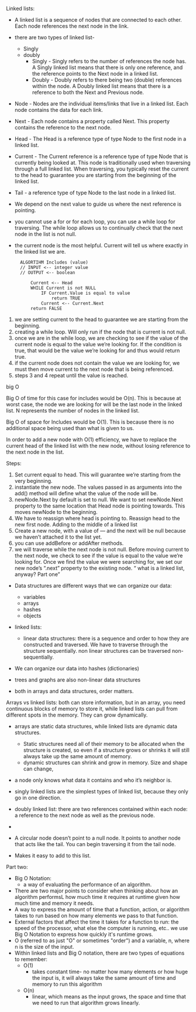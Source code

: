 
Linked lists:

* A linked list is a sequence of nodes that are connected to each other. Each node references the next node in the link. 
* there are two types of linked list-
    * Singly 
    * doubly
        * Singly - Singly refers to the number of references the node has. A Singly linked list means that there is only one reference, and the reference points to the Next node in a linked list.
        * Doubly - Doubly refers to there being two (double) references within the node. A Doubly linked list means that there is a reference to both the Next and Previous node.
* Node - Nodes are the individual items/links that live in a linked list. Each node contains the data for each link.
* Next - Each node contains a property called Next. This property contains the reference to the next node.
* Head - The Head is a reference type of type Node to the first node in a linked list.
* Current - The Current reference is a reference type of type Node that is currently being looked at. This node is traditionally used when traversing through a full linked list. When traversing, you typically reset the current to the head to guarantee you are starting from the beginning of the linked list.
* Tail - a reference type of type  Node to the last node in a linked list. 






* We depend on the next value to guide us where the next reference is pointing.
* you cannot use a for or for each loop, you can use a while loop for traversing. The while loop allows us to continually check that the next node in the list is not null.
* the current node is the most helpful. Current will tell us where exactly in the linked list we are. 

        ALGORTIHM Includes (value)
        // INPUT <-- integer value
        // OUTPUT <-- boolean
            
            Current <-- Head
            WHILE Current is not NULL
                IF Current.Value is equal to value
                    return TRUE
                Current <-- Current.Next
            return FALSE

1. we are setting current to the head to guarantee we are starting from the beginning.
2. creating a while loop. Will only run if the node that is current is not null.
3. once we are in the while loop, we are checking to see if the value of the current node is equal to the value we’re looking for. If the condition is true, that would be the value we’re looking for and thus would return true.
4. if the current node does not contain the value we are looking for, we must then move current to the next node that is being referenced.
5. steps 3 and 4 repeat until the value is reached. 


big O 

Big O of time for this case for includes would be O(n). This is because at worst case, the node we are looking for will be the last node in the linked list. N represents the number of nodes in the linked list. 

Big O of space for Includes would be O(1). This is because there is no additional space being used than what is given to us. 

In order to add a new node with O(1) efficiency, we have to replace the current head of the linked list with the new node, without losing reference to the next node in the list. 


Steps:

1. Set current equal to head. This will guarantee we’re starting from the very beginning.
2. instantiate the new node. The values passed in as arguments into the add() method will define what the value of the node will be.
3. newNode.Next by default is set to null. We want to set newNode.Next property to the same location that Head node is pointing towards. This moves newNode to the beginning.
4. We have to reassign where head is pointing to. Reassign head to the new first node. 
Adding to the middle of a linked list
1. Create a new node, with a value of — and the next will be null because we haven’t attached it to the list yet.
2. you can use addBefore or addAfter methods.
3. we will traverse while the next node is not null. Before moving current to the next node, we check to see if the value is equal to the value we’re looking for.
Once we find the value we were searching for, we set our new node’s “.next” property to the existing node. 
“ what is a linked list, anyway? Part one”
* Data structures are different ways that we can organize our data:
    * variables
    * arrays
    * hashes 
    * objects
* linked lists:
    * linear data structures: there is a sequence and order to how they are constructed and traversed. We have to traverse through the structure sequentially. 
non linear structures can be traversed non-sequentially. 


* We can organize our data into hashes (dictionaries)
* trees and graphs are also non-linear data structures 
* both in arrays and data structures, order matters.

Arrays vs linked lists: both can store information, but in an array, you need continuous blocks of memory to store it, while linked lists can pull from different spots in the memory. They can grow dynamically.
* arrays are static data structures, while linked lists are dynamic data structures.
    *  Static structures need all of their memory to be allocated when the structure is created, so even if a structure grows or shrinks it will still always take up the same amount of memory.
    * dynamic structures can shrink and grow in memory. Size and shape can change, 
* a node only knows what data it contains and who it’s neighbor is.
* singly linked lists are the simplest types of linked list, because they only go in one direction.
* doubly linked list: there are two references contained within each node: a reference to the next node as well as the previous node.
* 


* A circular node doesn’t point to a null node. It points to another node that acts like the tail. 
You can begin traversing it from the tail node. 
* Makes it easy to add to this list. 

Part two: 

* Big O Notation: 
    * a way of evaluating the performance of an algorithm. 
* There are two major points to consider when thinking about how an algorithm performsL how much time it requires at runtime given how much time and memory it needs. 
* A way to express the amount of time that a function, action, or algorithm takes to run based on how many elements we pass to that function. 
* External factors that affect the time it takes for a function to run: the speed of the processor, what else the computer is running, etc.. we use Big O Notation to express how quickly it's runtime grows.
* O (referred to as just "O" or sometimes "order") and a variable, n, where n is the size of the input. 
* Within linked lists and Big O notation, there are two types of equations to remember:
    * O(1)
        * takes constant time- no matter how many elements or how huge the input is, it will always take the same amount of time and memory to run this algorithm
    * O(n) 
        * linear, which means as the input grows, the space and time that we need to run that algorithm grows linearly. 
